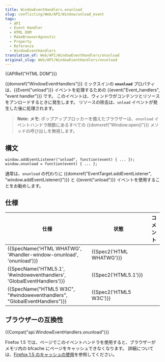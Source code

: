 ```yaml
---
title: WindowEventHandlers.onunload
slug: conflicting/Web/API/Window/unload_event
tags:
  - API
  - Event Handler
  - HTML DOM
  - MakeBrowserAgnostic
  - Property
  - Reference
  - WindowEventHandlers
translation_of: Web/API/WindowEventHandlers/onunload
original_slug: Web/API/WindowEventHandlers/onunload
---
```

{{APIRef("HTML DOM")}}

{{domxref("WindowEventHandlers")}} ミックスインの **`onunload`** プロパティは、{{Event("unload")}} イベントを処理するための {{event("Event_handlers", "event handler")}} です。 このイベントは、ウィンドウがコンテンツとリソースをアンロードするときに発生します。 リソースの除去は、`unload` イベントが発生した後に処理されます。

> **Note:** **メモ**: ポップアップブロッカーを備えたブラウザーは、`onunload` イベントハンドラ関数にあるすべての {{domxref("Window.open()")}} メソッドの呼び出しを無視します。

## 構文

    window.addEventListener("unload", function(event) { ... });
    window.onunload = function(event) { ... };

通常は、`onunload` の代わりに {{domxref("EventTarget.addEventListener", "window.addEventListener()")}} と {{event("unload")}} イベントを使用することをお勧めします。

## 仕様

| 仕様                                                                                             | 状態                             | コメント |
| ------------------------------------------------------------------------------------------------ | -------------------------------- | -------- |
| {{SpecName('HTML WHATWG', '#handler-window-onunload', 'onunload')}}         | {{Spec2('HTML WHATWG')}} |          |
| {{SpecName('HTML5.1', '#windoweventhandlers', 'GlobalEventHandlers')}}     | {{Spec2('HTML5.1')}}     |          |
| {{SpecName("HTML5 W3C", "#windoweventhandlers", "GlobalEventHandlers")}} | {{Spec2('HTML5 W3C')}}     |          |

## ブラウザーの互換性

{{Compat("api.WindowEventHandlers.onunload")}}

Firefox 1.5 では、ページでこのイベントハンドラを使用すると、ブラウザーがメモリ内の bfcache にページをキャッシュできなくなります。 詳細については、[Firefox 1.5 のキャッシュの使用](/ja/Firefox/Releases/1.5/Using_Firefox_1.5_caching)を参照してください。
